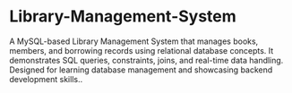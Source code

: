 # Library-Management-System
A MySQL-based Library Management System that manages books, members, and borrowing records using relational database concepts. It demonstrates SQL queries, constraints, joins, and real-time data handling. Designed for learning database management and showcasing backend development skills..
